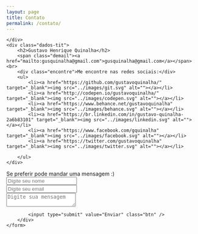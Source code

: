 ```yaml
---
layout: page
title: Contato
permalink: /contato/
---
```

<div class="flex-container size dados">
	<div class="ptopo-foto">

	</div>
	<div class="dados-tit">
		<h2>Gustavo Henrique Quinalha</h2>
		<span class="demail"><a href="mailto:gusquinalha@gmail.com">gusquinalha@gmail.com</a></span><br>
		<div class="encontre">Me encontre nas redes sociais:</div>
		<ul>
			<li><a href="https://github.com/gustavoquinalha/" target="_blank"><img src="../images/git.svg" alt=""></a></li>
			<li><a href="http://codepen.io/gustavoquinalha/" target="_blank"><img src="../images/codepen.svg" alt=""></a></li>
			<li><a href="https://www.behance.net/gustavoquinalha" target="_blank"><img src="../images/behance.svg" alt=""></a></li>
			<li><a href="https://br.linkedin.com/in/gustavo-quinalha-2a6b83101" target="_blank"><img src="../images/linkedin.svg" alt=""></a></li>
			<li><a href="https://www.facebook.com/gquinalha" target="_blank"><img src="../images/facebook.svg" alt=""></a></li>
			<li><a href="https://twitter.com/gustavoquinalha" target="_blank"><img src="../images/twitter.svg" alt=""></a></li>

		</ul>
	</div>
</div>
<div class="tbm">
<span>Se preferir pode mandar uma mensagem :)</span>
</div>

<div class="flex-container size contato">
	<form method="POST" action="https://simple-form.com/gustavo_quinalha@hotmail.com">
		<div class="in">
			<input type="text" name="name" class="inpt" placeholder="Digite seu nome"/>
		</div>
		<div class="in">
			<input type="email" name="replyTo" class="inpt" placeholder="Digite seu email"/>
		</div>
		<div class="in">
			<textarea name="message" class="inpt tex" placeholder="Digite sua mensagem"></textarea></div>
		</div>
		<div class="in">

			<input type="submit" value="Enviar" class="btn" />
		</div>
	</form>
</div>
